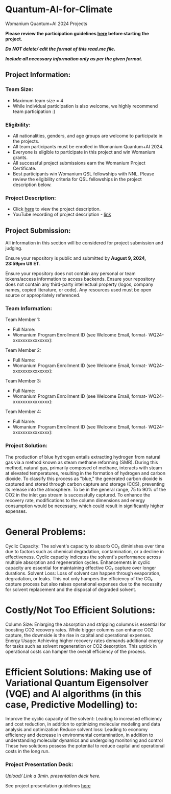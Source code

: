 # Quantum-AI-for-Climate
Womanium Quantum+AI 2024 Projects

**Please review the participation guidelines [here](https://github.com/womanium-quantum/Quantum-AI-2024) before starting the project.**

_**Do NOT delete/ edit the format of this read.me file.**_

_**Include all necessary information only as per the given format.**_

## Project Information:

### Team Size:
  - Maximum team size = 4
  - While individual participation is also welcome, we highly recommend team participation :)

### Eligibility:
  - All nationalities, genders, and age groups are welcome to participate in the projects.
  - All team participants must be enrolled in Womanium Quantum+AI 2024.
  - Everyone is eligible to participate in this project and win Womanium grants.
  - All successful project submissions earn the Womanium Project Certificate.
  - Best participants win Womanium QSL fellowships with NNL. Please review the eligibility criteria for QSL fellowships in the project description below.

### Project Description:
  - Click [here](https://drive.google.com/file/d/1yoY_venPkNStjcDu0Na0HYhgO6CvVYdM/view?usp=sharing) to view the project description.
  - YouTube recording of project description - [link](https://youtu.be/ka2RgUYo83c?si=MUb_dwTVfP1FV_47)

## Project Submission:
All information in this section will be considered for project submission and judging.

Ensure your repository is public and submitted by **August 9, 2024, 23:59pm US ET**.

Ensure your repository does not contain any personal or team tokens/access information to access backends. Ensure your repository does not contain any third-party intellectual property (logos, company names, copied literature, or code). Any resources used must be open source or appropriately referenced.

### Team Information:
Team Member 1:
 - Full Name: 
 - Womanium Program Enrollment ID (see Welcome Email, format- WQ24-xxxxxxxxxxxxxxx):

Team Member 2:
 - Full Name: 
 - Womanium Program Enrollment ID (see Welcome Email, format- WQ24-xxxxxxxxxxxxxxx):


Team Member 3:
 - Full Name: 
 - Womanium Program Enrollment ID (see Welcome Email, format- WQ24-xxxxxxxxxxxxxxx):


Team Member 4:
 - Full Name: 
 - Womanium Program Enrollment ID (see Welcome Email, format- WQ24-xxxxxxxxxxxxxxx):


### Project Solution:
The production of blue hydrogen entails extracting hydrogen from natural gas via a method known as steam methane reforming (SMR). During this method, natural gas, primarily composed of methane, interacts with steam at elevated temperatures, resulting in the formation of hydrogen and carbon dioxide. To classify this process as "blue," the generated carbon dioxide is captured and stored through carbon capture and storage (CCS), preventing its release into the atmosphere. To be in the general range, 75 to 90% of the CO2 in the inlet gas stream is successfully captured. To enhance the recovery rate, modifications to the column dimensions and energy consumption would be necessary, which could result in significantly higher expenses.

# General Problems:
Cyclic Capacity: The solvent's capacity to absorb CO₂ diminishes over time due to factors such as chemical degradation, contamination, or a decline in effectiveness. Cyclic capacity indicates the solvent's performance across multiple absorption and regeneration cycles. Enhancements in cyclic capacity are essential for maintaining effective CO₂ capture over longer durations.
Solvent Loss: Loss of solvent can happen through evaporation, degradation, or leaks. This not only hampers the efficiency of the CO₂ capture process but also raises operational expenses due to the necessity for solvent replacement and the disposal of degraded solvent.

# Costly/Not Too Efficient Solutions:
Column Size: Enlarging the absorption and stripping columns is essential for boosting CO2 recovery rates. While bigger columns can enhance CO2 capture, the downside is the rise in capital and operational expenses.
Energy Usage: Achieving higher recovery rates demands additional energy for tasks such as solvent regeneration or CO2 desorption. This uptick in operational costs can hamper the overall efficiency of the process.

# Efficient Solutions: Making use of Variational Quantum Eigensolver (VQE) and AI algorithms (in this case, Predictive Modelling) to:
Improve the cyclic capacity of the solvent: Leading to increased efficiency and cost reduction, in addition to optimizing molecular modeling and data analysis and optimization
Reduce solvent loss: Leading to economy efficiency and decrease in environmental contamination, in addition to understanding molecular dynamics and undergoing monitoring and control
These two solutions possess the potential to reduce capital and operational costs in the long run.
 

### Project Presentation Deck:
_Upload/ Link a 3min. presentation deck here._

See project presentation guidelines [here](https://docs.google.com/document/d/13nWF8AxFAfFYTWEYPT3BpPdYkqtxxSAjmuXj_zcMh-E/edit?usp=sharing)

